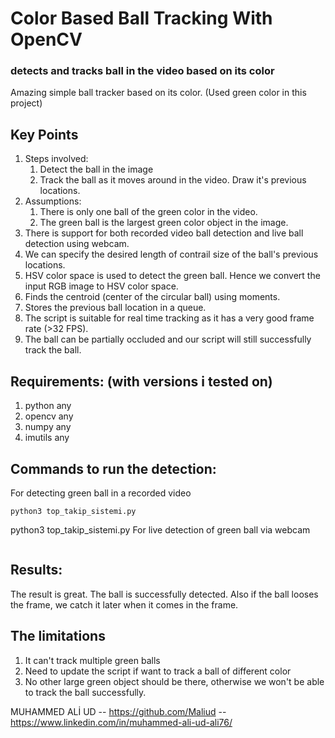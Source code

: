 # Color Based Ball Tracking With OpenCV
### detects and tracks ball in the video based on its color

Amazing simple ball tracker based on its color. (Used green color in this project)


## **Key Points**
1. Steps involved:
    1. Detect the ball in the image
    2. Track the ball as it moves around in the video. Draw it's previous locations.
2. Assumptions:
    1. There is only one ball of the green color in the video.
    2. The green ball is the largest green color object in the image.
3. There is support for both recorded video ball detection and live ball detection using webcam.
4. We can specify the desired length of contrail size of the ball's previous locations.
5. HSV color space is used to detect the green ball. Hence we convert the input RGB image to HSV color space.
6. Finds the centroid (center of the circular ball) using moments.
7. Stores the previous ball location in a queue.
8. The script is suitable for real time tracking as it has a very good frame rate (>32 FPS).
9. The ball can be partially occluded and our script will still successfully track the ball.

 ## **Requirements: (with versions i tested on)**
 1. python          any
 2. opencv          any
 3. numpy           any
 4. imutils         any

 ## **Commands to run the detection:**
 For detecting green ball in a recorded video
 ```
 python3 top_takip_sistemi.py 
```
python3 top_takip_sistemi.py 
For live detection of green ball via webcam
 ```
 
```


## **Results:**
The result is great. The ball is successfully detected. Also if the ball looses the frame, we catch it later when it comes in the frame.



## **The limitations**
1. It can't track multiple green balls
2. Need to update the script if want to track a ball of different color
3. No other large green object should be there, otherwise we won't be able to track the ball successfully.


MUHAMMED ALİ UD -- https://github.com/Maliud  --  https://www.linkedin.com/in/muhammed-ali-ud-ali76/